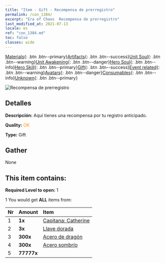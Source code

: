 ```yaml
---
title: "Item - Gift - Recompensa de prerregistro"
permalink: /con_1384/
excerpt: "Era of Chaos  Recompensa de prerregistro"
last_modified_at: 2021-07-13
locale: es
ref: "con_1384.md"
toc: false
classes: wide
---
```

 [Materials](/ItemsES/){: .btn .btn--primary}[Artifacts](/ItemsES/Artifacts/){: .btn .btn--success}[Unit Soul](/ItemsES/UnitSoul/){: .btn .btn--warning}[Unit Awakening](/ItemsES/UnitAwakening/){: .btn .btn--danger}[Hero Soul](/ItemsES/HeroSoul/){: .btn .btn--info}[Hero Skill](/ItemsES/HeroSkill/){: .btn .btn--primary}[Gift](/ItemsES/Gift/){: .btn .btn--success}[Event related](/ItemsES/Events/){: .btn .btn--warning}[Avatars](/ItemsES/Avatars/){: .btn .btn--danger}[Consumables](/ItemsES/Consumables/){: .btn .btn--info}[Unknown](/ItemsES/Unknown/){: .btn .btn--primary}

 ![Recompensa de prerregistro](/images/t/i_907182.png)

## Detalles
 **Descripción:** Aquí tienes una recompensa por tu registro anticipado.

 **Quality:** <span style="color: #FF8C00">OK</span>

 **Type:** Gift

## Gather

  None

## This item contains:

 **Required Level to open:** 1

 1 You would get **ALL** items  from:

  | Nr | Amount |     Item    |
  |:---|:-------|:------------|
  | 1 |  **1x** | [Capitana: Catherine](/ItemsES/con_1029/) |  | 
  | 2 |  **3x** | [Llave dorada](/ItemsES/con_783/) |  | 
  | 3 |  **300x** | [Acero de dragón](/ItemsES/con_880/) |  | 
  | 4 |  **300x** | [Acero sombrío](/ItemsES/con_881/) |  | 
  | 5 |  **77777x** | <i class="fas fa-coins"/> |  | 
